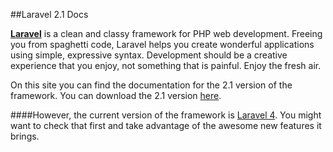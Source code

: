 ##Laravel 2.1 Docs

[**Laravel**](http://laravel.com) is a clean and classy framework for PHP web development. Freeing you from spaghetti code, Laravel helps you
create wonderful applications using simple, expressive syntax. Development should be a creative experience
that you enjoy, not something that is painful. Enjoy the fresh air.

On this site you can find the documentation for the 2.1 version of the framework. You can download the 2.1 version [here](https://github.com/laravel/laravel/zipball/v2.1.1). 

####However, the current version of the framework is [Laravel 4](http://laravel.com). You might want to check that first and take advantage of the awesome new features it brings.
